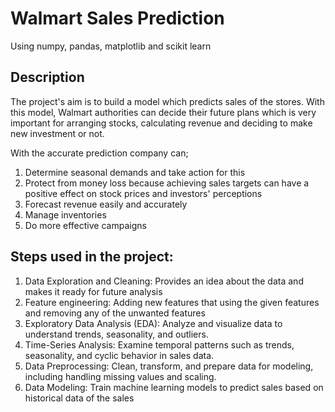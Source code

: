 # Walmart Sales Prediction
 Using numpy, pandas, matplotlib and scikit learn

## Description
The project's aim is to build a model which predicts sales of the stores. With this model, Walmart authorities can decide their future plans which is very important for arranging stocks, calculating revenue and deciding to make new investment or not.

With the accurate prediction company can;

1. Determine seasonal demands and take action for this
2. Protect from money loss because achieving sales targets can have a positive effect on stock prices and investors' perceptions
3. Forecast revenue easily and accurately
4. Manage inventories
5. Do more effective campaigns

## Steps used in the project:
1. Data Exploration and Cleaning: Provides an idea about the data and makes it ready for future analysis
2. Feature engineering: Adding new features that using the given features and removing any of the unwanted features
3. Exploratory Data Analysis (EDA): Analyze and visualize data to understand trends, seasonality, and outliers.
4. Time-Series Analysis: Examine temporal patterns such as trends, seasonality, and cyclic behavior in sales data.
5. Data Preprocessing: Clean, transform, and prepare data for modeling, including handling missing values and scaling.
6. Data Modeling: Train machine learning models to predict sales based on historical data of the sales
